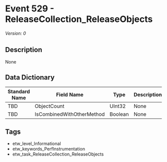 # Event 529 - ReleaseCollection_ReleaseObjects
###### Version: 0

## Description
None

## Data Dictionary
|Standard Name|Field Name|Type|Description|Sample Value|
|---|---|---|---|---|
|TBD|ObjectCount|UInt32|None|`None`|
|TBD|IsCombinedWithOtherMethod|Boolean|None|`None`|

## Tags
* etw_level_Informational
* etw_keywords_PerfInstrumentation
* etw_task_ReleaseCollection_ReleaseObjects
